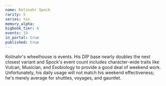 ```yaml
---
name: Kolinahr Spock
rarity: 5
series: tos
memory_alpha:
bigbook_tier: 6
events: 19
in_portal: true
published: true
---
```


Kolinahr's wheelhouse is events. His DIP base nearly doubles the next closest variant and Spock's event count includes character-wide traits like Vulcan, Musician, and Exobiology to provide a good deal of weekend work. Unfortunately, his daily usage will not match his weekend effectiveness; he's merely average for shuttles, voyages, and gauntlet.
